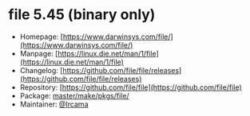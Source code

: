 # file 5.45 (binary only)
  - Homepage: [https://www.darwinsys.com/file/](https://www.darwinsys.com/file/)
  - Manpage: [https://linux.die.net/man/1/file](https://linux.die.net/man/1/file)
  - Changelog: [https://github.com/file/file/releases](https://github.com/file/file/releases)
  - Repository: [https://github.com/file/file](https://github.com/file/file)
  - Package: [master/make/pkgs/file/](https://github.com/Freetz-NG/freetz-ng/tree/master/make/pkgs/file/)
  - Maintainer: [@Ircama](https://github.com/Ircama)

